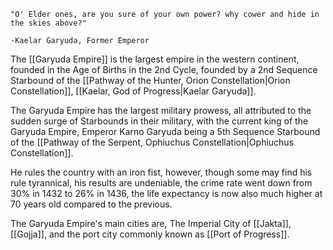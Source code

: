 ```
"O' Elder ones, are you sure of your own power? why cower and hide in the skies above?"

-Kaelar Garyuda, Former Emperor
```


The [[Garyuda Empire]] is the largest empire in the western continent, founded in the Age of Births in the 2nd Cycle, founded by a 2nd Sequence Starbound of the [[Pathway of the Hunter, Orion Constellation|Orion Constellation]], [[Kaelar, God of Progress|Kaelar Garyuda]].

The Garyuda Empire has the largest military prowess, all attributed to the sudden surge of Starbounds in their military, with the current king of the Garyuda Empire, Emperor Karno Garyuda being a 5th Sequence Starbound of the [[Pathway of the Serpent, Ophiuchus Constellation|Ophiuchus Constellation]].

He rules the country with an iron fist, however, though some may find his rule tyrannical, his results are undeniable, the crime rate went down from 30% in 1432 to 26% in 1436, the life expectancy is now also much higher at 70 years old compared to the previous.

The Garyuda Empire's main cities are, The Imperial City of [[Jakta]], [[Gojja]], and the port city commonly known as [[Port of Progress]].